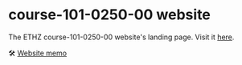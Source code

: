 # course-101-0250-00 website

The ETHZ course-101-0250-00 website's landing page. Visit it [here](https://pde-on-gpu.vaw.ethz.ch).

🛠️ [Website memo](website-memo.md)
